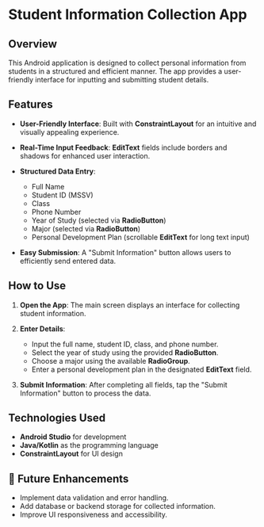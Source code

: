 # Student Information Collection App

## Overview

This Android application is designed to collect personal information from students in a structured and efficient manner. The app provides a user-friendly interface for inputting and submitting student details.

## Features

- **User-Friendly Interface**: Built with **ConstraintLayout** for an intuitive and visually appealing experience.

- **Real-Time Input Feedback**: **EditText** fields include borders and shadows for enhanced user interaction.

- **Structured Data Entry**:
  - Full Name
  - Student ID (MSSV)
  - Class
  - Phone Number
  - Year of Study (selected via **RadioButton**)
  - Major (selected via **RadioButton**)
  - Personal Development Plan (scrollable **EditText** for long text input)

- **Easy Submission**: A "Submit Information" button allows users to efficiently send entered data.

## How to Use

1. **Open the App**: The main screen displays an interface for collecting student information.

2. **Enter Details**:
   - Input the full name, student ID, class, and phone number.
   - Select the year of study using the provided **RadioButton**.
   - Choose a major using the available **RadioGroup**.
   - Enter a personal development plan in the designated **EditText** field.

3. **Submit Information**: After completing all fields, tap the "Submit Information" button to process the data.

## Technologies Used

- **Android Studio** for development
- **Java/Kotlin** as the programming language
- **ConstraintLayout** for UI design

## 🚀 Future Enhancements

- Implement data validation and error handling.
- Add database or backend storage for collected information.
- Improve UI responsiveness and accessibility.

